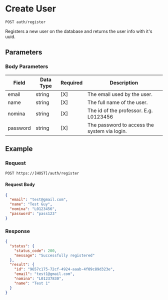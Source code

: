 # Create User

    POST auth/register
    
Registers a new user on the database and returns the user info with it's uuid.

## Parameters

### Body Parameters
Field | Data Type | Required | Description
--- | --- | --- | ---
email | string | [X] | The email used by the user.
name | string | [X] | The full name of the user.
nomina | string |  [X] | The id of the professor. E.g. L0123456
password | string | [X] | The password to access the system via login.

## Example
### Request

    POST https://[HOST]/auth/register

#### Request Body    
```json
{
  "email": "test@gmail.com",
  "name": "Test Guy",
  "nomina": "L0123456",
  "password": "pass123"
}
```

### Response
``` json
{
  "status": {
    "status_code": 200,
    "message": "Successfully registered"
  },
  "result": {
    "id": "9657c175-72cf-4924-aaab-4f09c89d323e",
    "email": "test1@gmail.com",
    "nomina": "L01237830",
    "name": "Test 1"
  }
}
```